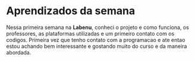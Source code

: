 # Aprendizados da semana

Nessa primeira semana na **Labenu**, conheci o projeto e como funciona, os professores, as plataformas utilizadas e um primeiro contato com os codigos. Primeira vez que tenho contato com a programacao e ate entao estou achando bem interessante e gostando muito do curso e da maneira abordada.